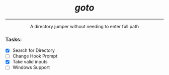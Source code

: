 # <div align="center">_goto_</div>

***

<div align="center">A directory jumper without needing to enter full path</div>


### Tasks:

- [x] Search for Directory
- [ ] Change Hook Prompt
- [x] Take valid inputs
- [ ] Windows Support